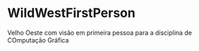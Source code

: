 # WildWestFirstPerson
Velho Oeste com visão em primeira pessoa para a disciplina de COmputação Gráfica
